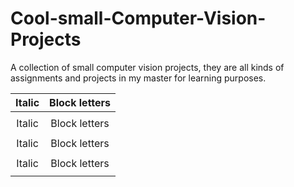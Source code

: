 # Cool-small-Computer-Vision-Projects
A collection of small computer vision projects, they are all kinds of assignments and projects in my master for learning purposes.

| Italic             |  Block letters |
:-------------------------:|:-------------------------:
![]()  |  ![]()
| Italic             |  Block letters |
![]()  |  ![]()
| Italic             |  Block letters |
![]()  |  ![]()
| Italic             |  Block letters |
![]()  |  ![]()
